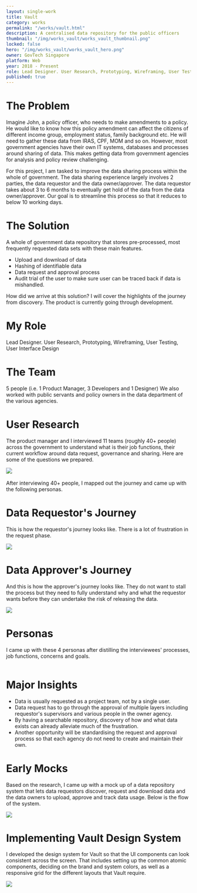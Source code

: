 ```yaml
---
layout: single-work
title: Vault
category: works
permalink: "/works/vault.html"
description: A centralised data repository for the public officers
thumbnail: "/img/works_vault/works_vault_thumbnail.png"
locked: false
hero: "/img/works_vault/works_vault_hero.png"
owner: GovTech Singapore
platform: Web
year: 2018 - Present
role: Lead Designer. User Research, Prototyping, Wireframing, User Testing, User Interface Design
published: true
---
```


# The Problem #
  Imagine John, a policy officer, who needs to make amendments to a policy. He would like to know how this policy amendment can affect the citizens of different income group, employment status, family background etc. He will need to gather these data from IRAS, CPF, MOM and so on. However, most government agencies have their own IT systems, databases and processes around sharing of data. This makes getting data from government agencies for analysis and policy review challenging.

  For this project, I am tasked to improve the data sharing process within the whole of government.
  The data sharing experience largely involves 2 parties, the data requestor and the data owner/approver. The data requestor takes about 3 to 6 months to eventually get hold of the data from the data owner/approver. Our goal is to streamline this process so that it reduces to below 10 working days.

# The Solution #
  A whole of government data repository that stores pre-processed, most frequently requested data sets with these main features.

  - Upload and download of data
  - Hashing of identifiable data
  - Data request and approval process
  - Audit trial of the user to make sure user can be traced back if data is mishandled.

How did we arrive at this solution? I will cover the highlights of the journey from discovery. The product is currently going through development.

# My Role #
Lead Designer. User Research, Prototyping, Wireframing, User Testing, User Interface Design

# The Team #
5 people (i.e. 1 Product Manager, 3 Developers and 1 Designer) We also worked with public servants and policy owners in the data department of the various agencies.

# User Research #
The product manager and I interviewed 11 teams (roughly 40+ people) across the government to understand what is their job functions, their current workflow around data request, governance and sharing. Here are some of the questions we prepared.

  <div><img class="inner shadow" src="/img/works_vault/vault_interview.png"></div>

<br>
After interviewing 40+ people, I mapped out the journey and came up with the following personas.

# Data Requestor's Journey #

 This is how the requestor's journey looks like. There is a lot of frustration in the request phase.

  <div><img class="shadow" src="/img/works_vault/vault_requestor_customerjourney.svg"></div>

# Data Approver's Journey #
And this is how the approver's journey looks like. They do not want to stall the process but they need to fully understand why and what the requestor wants before they can undertake the risk of releasing the data.
  <div><img class="shadow" src="/img/works_vault/vault_approver_customerjourney.svg"></div>

# Personas #

I came up with these 4 personas after distilling the interviewees' processes, job functions, concerns and goals.

<div class="main-carousel" data-flickity='{ "freeScroll": true, "lazyLoad": true }'>
  <div class="carousel-cell"><img class="shadow" data-flickity-lazyload="/img/works_vault/vault_persona_dataanalyst.svg"></div>
  <div class="carousel-cell"><img class="shadow" data-flickity-lazyload="/img/works_vault/vault_persona_datamanager.svg"></div>
  <div class="carousel-cell"><img class="shadow" data-flickity-lazyload="/img/works_vault/vault_persona_datascientist.svg"></div>
  <div class="carousel-cell"><img class="shadow" data-flickity-lazyload="/img/works_vault/vault_persona_policyofficer.svg"></div>
</div>


# Major Insights #
- Data is usually requested as a project team, not by a single user.
- Data request has to go through the approval of multiple layers including requestor's supervisors and various people in the owner agency.
- By having a searchable repository, discovery of how and what data exists can already alleviate much of the frustration.
- Another opportunity will be standardising the request and approval process so that each agency do not need to create and maintain their own.

# Early Mocks #
  Based on the research, I came up with a mock up of a data repository system that lets data requestors discover, request and download data and the data owners to upload, approve and track data usage. Below is the flow of the system.
  <div><img class="shadow" src="/img/works_vault/vault_mockupflow.png"></div>

# Implementing Vault Design System #
I developed the design system for Vault so that the UI components can look consistent across the screen. That includes setting up the common atomic components, deciding on the brand and system colors, as well as a responsive grid for the different layouts that Vault require. 
<div><img class="shadow" src="/img/works_vault/vault_designsystem.png"></div>
